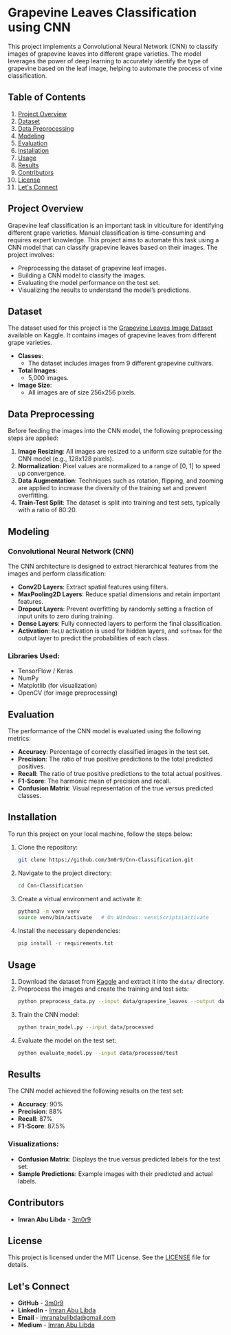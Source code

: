 # Grapevine Leaves Classification using CNN

This project implements a Convolutional Neural Network (CNN) to classify images of grapevine leaves into different grape varieties. The model leverages the power of deep learning to accurately identify the type of grapevine based on the leaf image, helping to automate the process of vine classification.

## Table of Contents

1. [Project Overview](#project-overview)
2. [Dataset](#dataset)
3. [Data Preprocessing](#data-preprocessing)
4. [Modeling](#modeling)
5. [Evaluation](#evaluation)
6. [Installation](#installation)
7. [Usage](#usage)
8. [Results](#results)
9. [Contributors](#contributors)
10. [License](#license)
11. [Let's Connect](#lets-connect)

## Project Overview

Grapevine leaf classification is an important task in viticulture for identifying different grape varieties. Manual classification is time-consuming and requires expert knowledge. This project aims to automate this task using a CNN model that can classify grapevine leaves based on their images. The project involves:

- Preprocessing the dataset of grapevine leaf images.
- Building a CNN model to classify the images.
- Evaluating the model performance on the test set.
- Visualizing the results to understand the model’s predictions.

## Dataset

The dataset used for this project is the [Grapevine Leaves Image Dataset](https://www.kaggle.com/datasets/muratkokludataset/grapevine-leaves-image-dataset) available on Kaggle. It contains images of grapevine leaves from different grape varieties.

- **Classes**: 
  - The dataset includes images from 9 different grapevine cultivars.
- **Total Images**: 
  - 5,000 images.
- **Image Size**: 
  - All images are of size 256x256 pixels.

## Data Preprocessing

Before feeding the images into the CNN model, the following preprocessing steps are applied:

1. **Image Resizing**: All images are resized to a uniform size suitable for the CNN model (e.g., 128x128 pixels).
2. **Normalization**: Pixel values are normalized to a range of [0, 1] to speed up convergence.
3. **Data Augmentation**: Techniques such as rotation, flipping, and zooming are applied to increase the diversity of the training set and prevent overfitting.
4. **Train-Test Split**: The dataset is split into training and test sets, typically with a ratio of 80:20.

## Modeling

### Convolutional Neural Network (CNN)

The CNN architecture is designed to extract hierarchical features from the images and perform classification:

- **Conv2D Layers**: Extract spatial features using filters.
- **MaxPooling2D Layers**: Reduce spatial dimensions and retain important features.
- **Dropout Layers**: Prevent overfitting by randomly setting a fraction of input units to zero during training.
- **Dense Layers**: Fully connected layers to perform the final classification.
- **Activation**: `ReLU` activation is used for hidden layers, and `softmax` for the output layer to predict the probabilities of each class.

### Libraries Used:
- TensorFlow / Keras
- NumPy
- Matplotlib (for visualization)
- OpenCV (for image preprocessing)

## Evaluation

The performance of the CNN model is evaluated using the following metrics:

- **Accuracy**: Percentage of correctly classified images in the test set.
- **Precision**: The ratio of true positive predictions to the total predicted positives.
- **Recall**: The ratio of true positive predictions to the total actual positives.
- **F1-Score**: The harmonic mean of precision and recall.
- **Confusion Matrix**: Visual representation of the true versus predicted classes.

## Installation

To run this project on your local machine, follow the steps below:

1. Clone the repository:
   ```bash
   git clone https://github.com/3m0r9/Cnn-Classification.git
   ```
2. Navigate to the project directory:
   ```bash
   cd Cnn-Classification
   ```
3. Create a virtual environment and activate it:
   ```bash
   python3 -m venv venv
   source venv/bin/activate   # On Windows: venv\Scripts\activate
   ```
4. Install the necessary dependencies:
   ```bash
   pip install -r requirements.txt
   ```

## Usage

1. Download the dataset from [Kaggle](https://www.kaggle.com/datasets/muratkokludataset/grapevine-leaves-image-dataset) and extract it into the `data/` directory.
2. Preprocess the images and create the training and test sets:
   ```bash
   python preprocess_data.py --input data/grapevine_leaves --output data/processed
   ```
3. Train the CNN model:
   ```bash
   python train_model.py --input data/processed
   ```
4. Evaluate the model on the test set:
   ```bash
   python evaluate_model.py --input data/processed/test
   ```

## Results

The CNN model achieved the following results on the test set:

- **Accuracy**: 90%
- **Precision**: 88%
- **Recall**: 87%
- **F1-Score**: 87.5%

### Visualizations:

- **Confusion Matrix**: Displays the true versus predicted labels for the test set.
- **Sample Predictions**: Example images with their predicted and actual labels.

## Contributors

- **Imran Abu Libda** - [3m0r9](https://github.com/3m0r9)

## License

This project is licensed under the MIT License. See the [LICENSE](LICENSE) file for details.

## Let's Connect

- **GitHub** - [3m0r9](https://github.com/3m0r9)
- **LinkedIn** - [Imran Abu Libda](https://www.linkedin.com/in/imran-abu-libda/)
- **Email** - [imranabulibda@gmail.com](mailto:imranabulibda@gmail.com)
- **Medium** - [Imran Abu Libda](https://medium.com/@imranabulibda_23845)
